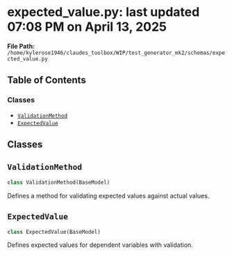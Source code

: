 # expected_value.py: last updated 07:08 PM on April 13, 2025

**File Path:** `/home/kylerose1946/claudes_toolbox/WIP/test_generator_mk2/schemas/expected_value.py`

## Table of Contents

### Classes

- [`ValidationMethod`](#validationmethod)
- [`ExpectedValue`](#expectedvalue)

## Classes

## `ValidationMethod`

```python
class ValidationMethod(BaseModel)
```

Defines a method for validating expected values against actual values.

## `ExpectedValue`

```python
class ExpectedValue(BaseModel)
```

Defines expected values for dependent variables with validation.
